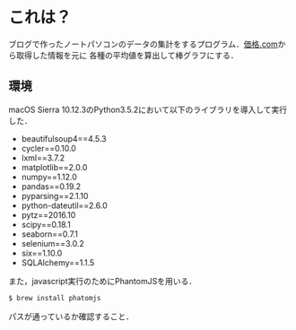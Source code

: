 # これは？

ブログで作ったノートパソコンのデータの集計をするプログラム．[価格.com](http://kakaku.com/pc/note-pc/?lid=pc_hotcategory_pc02)から取得した情報を元に
各種の平均値を算出して棒グラフにする．

## 環境

macOS Sierra 10.12.3のPython3.5.2において以下のライブラリを導入して実行した．

* beautifulsoup4==4.5.3
* cycler==0.10.0
* lxml==3.7.2
* matplotlib==2.0.0
* numpy==1.12.0
* pandas==0.19.2
* pyparsing==2.1.10
* python-dateutil==2.6.0
* pytz==2016.10
* scipy==0.18.1
* seaborn==0.7.1
* selenium==3.0.2
* six==1.10.0
* SQLAlchemy==1.1.5

また，javascript実行のためにPhantomJSを用いる．

```sh
$ brew install phatomjs
```

パスが通っているか確認すること．

